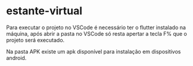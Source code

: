 # estante-virtual

Para executar o projeto no VSCode é necessário ter o flutter instalado na máquina, após abrir a pasta no VSCode só resta apertar a tecla F% que o projeto será executado.

Na pasta APK existe um apk disponível para instalação em dispositivos android.
